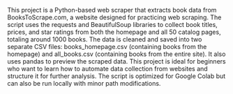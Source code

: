 This project is a Python-based web scraper that extracts book data from BooksToScrape.com, a website designed for practicing web scraping. The script uses the requests and BeautifulSoup libraries to collect book titles, prices, and star ratings from both the homepage and all 50 catalog pages, totaling around 1000 books. The data is cleaned and saved into two separate CSV files: books_homepage.csv (containing books from the homepage) and all_books.csv (containing books from the entire site). It also uses pandas to preview the scraped data. This project is ideal for beginners who want to learn how to automate data collection from websites and structure it for further analysis. The script is optimized for Google Colab but can also be run locally with minor path modifications.
